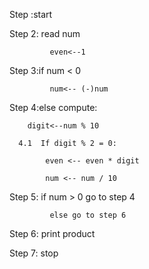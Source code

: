 Step :start

Step 2: read num 
             
             even<--1

Step 3:if num < 0 
           
             num<-- (-)num

Step 4:else compute:
       
        digit<--num % 10
     
      4.1  If digit % 2 = 0:
           
            even <-- even * digit
            
            num <-- num / 10

Step 5: if num > 0 go to step 4
            
             else go to step 6 

Step 6: print product

Step 7: stop
